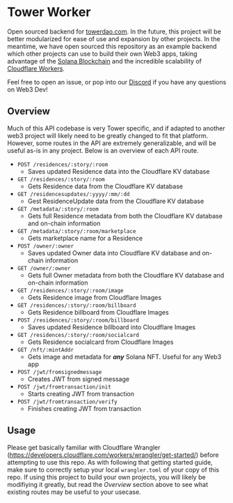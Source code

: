 # Tower Worker

Open sourced backend for [towerdao.com](towerdao.com). In the future, this project will be better modularized for ease of use and expansion by other projects. In the meantime, we have open sourced this repository as an example backend which other projects can use to build their own Web3 apps, taking advantage of the [Solana Blockchain](https://solana.com/) and the incredible scalability of [Cloudflare Workers](https://workers.cloudflare.com/).

Feel free to open an issue, or pop into our [Discord](https://discord.gg/dVpBsmTEjt) if you have any questions on Web3 Dev!


## Overview

Much of this API codebase is very Tower specific, and if adapted to another web3 project will likely need to be greatly changed to fit that platform. However, some routes in the API are extremely generalizable, and will be useful as-is in any project. Below is an overview of each API route.

- `POST /residences/:story/:room`
    - Saves updated Residence data into the Cloudflare KV database
- `GET /residences/:story/:room`
    - Gets Residence data from the Cloudflare KV database
- `GET /residencesupdates/:yyyy/:mm/:dd`
    - Gest ResidenceUpdate data from the Cloudflare KV database
- `GET /metadata/:story/:room`
    - Gets full Residence metadata from both the Cloudflare KV database and on-chain information
- `GET /metadata/:story/:room/marketplace`
    - Gets marketplace name for a Residence
- `POST /owner/:owner`
    - Saves updated Owner data into Cloudflare KV database and on-chain information
- `GET /owner/:owner`
    - Gets full Owner metadata from both the Cloudflare KV database and on-chain information
- `GET /residences/:story/:room/image`
    - Gets Residence image from Cloudflare Images
- `GET /residences/:story/:room/billboard`
    - Gets Residence billboard from Cloudflare Images
- `POST /residences/:story/:room/billboard`
    - Saves updated Residence billboard into Cloudflare Images
- `GET /residences/:story/:room/socialcard`
    - Gets Residence socialcard from Cloudflare Images
- `GET /nft/:mintAddr`
    - Gets image and metadata for ***any*** Solana NFT. Useful for any Web3 app
- `POST /jwt/fromsignedmessage`
    - Creates JWT from signed message
- `POST /jwt/fromtransaction/init`
    - Starts creating JWT from transaction
- `POST /jwt/fromtransaction/verify`
    - Finishes creating JWT from transaction


## Usage

Please get basically familiar with Cloudflare Wrangler (https://developers.cloudflare.com/workers/wrangler/get-started/) before attempting to use this repo. As with following that getting started guide, make sure to correctly setup your local `wrangler.toml` of your copy of this repo. If using this project to build your own projects, you will likely be modifiying it greatly, but read the *Overview* section above to see what existing routes may be useful to your usecase.